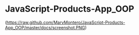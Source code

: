 # JavaScript-Products-App_OOP
(https://raw.github.com/MarvMontero/JavaScript-Products-App_OOP/master/docs/screenshot.PNG)
